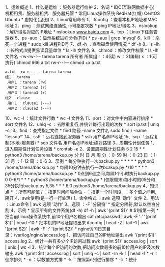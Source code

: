 1、运维概述
  1、什么是运维 ：服务器运行维护
  2、名词
    * IDC(互联网数据中心)
      机柜租赁、服务器租赁、服务器托管
    * 常用Linux操作系统
      RedHat(红帽)
      CentOS
      Ubuntu
    * 虚拟化(见图)
2、Linux常用命令
  1、ifconfig ：查看本机IP地址和MAC地址
  2、ping ：测试网络连通性,-c可指定次数
     * ping IP地址/域名
  3、nslookup ：解析域名对应的IP地址
     * nslookup www.baidu.com
  4、top ：Linux下任务管理器
  5、ps -aux ：显示系统进程命令(PID)
     * ps -aux | grep 'mysql'
  6、kill ：杀死一个进程
     * sudo kill 进程PID号
  7、df -h ：查看磁盘使用情况
     * df -h
  8、ls -lh ：l长格式,h提供易读容量单位
     * ls -lh 文件名
  9、chmod ：修改文件权限
     * ls -lh 文件名
     -rw-rw-r-- tarena tarena
                所有者 所属组
      r ：4(读)
      w ：2(编辑)
      x ：1(可执行)
      chmod 666 a.txt
            rw-r--r--
      chmod +x a.txt

    a.txt  rw-r----- tarena tarena
    组1 ：tarena
     用户1 ：tarena (rw)
     用户2 ：tarena2 (r)
     用户3 ：tarena3 (r)
    组2 ：clause
     用户1 ：clause1 (---)
     用户2 ：clause2 (---)
  10、wc -l ：统计文件行数
     * wc -l 文件名
    11、sort ：对文件中内容进行排序
          * sort 文件名
      12、uniq -c ：去除重复行,并统计每行出现的次数
               * sort ip.txt | uniq -c
        13、find ：查找指定文件
                    * find 路径 -name 文件名
       sudo find / -name 'tessda*'
          14、ssh ：远程连接到服务器
                         * ssh 用户名@IP地址
            15、scp ：远程复制(本地-服务器)
                              * scp 文件名 用户名@IP地址:绝对路径
3、周期性计划任务
              1、进入周期性计划任务设置
                                   * crontab -e
                2、设置周期性计划任务
                                        5 2 15 * * python3 /home/tarena/backup.py
                                        分 时 日 月 周
                                        分 ：0-59
                                        时 ：0-23
                                        日 ：1-31
                                        月 ：1-12
                                        周 ：0-6
                3、示例
                                * 每分钟执行一次backup.py
                                                * * * * * python3 /home/tarena/backup.py
                                    * 每隔10分钟去执行一次bcakup.py
                                                */10 * * * * python3 /home/tarena/backup.py
                                    * 0点到6点之间,每隔1个小时执行backup.py
                                                0 0-6/1 * * * python3 /home/tarena/backup.py
                                    * (仅限周末)每小时的05分和35分执行backup.py
                                             5,35 * * * 6,0 python3 /home/tarena/backup.py
                  4、知识点
                                    * ：所有可能值
                                    / ：指定时间间隔单位
    - ：指定一个时间段
        , ：多个值之间用,隔开
4、awk使用(是一行一行处理)
    1、命令格式 ：awk 选项 '动作' 文件
    2、用法 ：Linux命令 | awk 选项 '动作'
    3、选项 ：-F '分隔符' 
     * 指定分隔符,默认以空白分割
    4、示例
        * 显示所有的文件系统(df -h)
            df -h | awk '{print $1}' # $1指第一列
            * 把当前Linux操作系统中,前10个用户名输出
            cat /etc/passwd | awk -F ':' '{print $1}' | head -10
                * 把本机的IP地址提取出来
            ifconfig | head -2 | tail -1 | awk '{print $2}' | awk -F ':' '{print $2}'
                    * nginx访问日志目录：/var/log/nginx/access.log
            1、把访问过自己的IP地址输出
        awk '{print $1}' access.log 
            2、统计一共有多少个IP访问过我
        awk '{print $1}' access.log | sort | uniq | wc -l
            3、统计每个IP访问的次数,把访问次数最多的前10位用户的IP及次数输出
        awk '{print $1}' access.log | sort | uniq -c | sort -rn -k 1 | head -1
        * -r ：倒序排列
	* -n ：以数值方式排
	* -k ：按照第n列进行排序
	* -c ：统计



​     



  

  

​      















